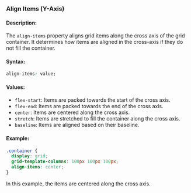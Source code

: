 ### **Align Items (Y-Axis)**

#### Description:

The `align-items` property aligns grid items along the cross axis of the grid container. It determines how items are aligned in the cross-axis if they do not fill the container.

#### Syntax:

```css
align-items: value;
```

#### Values:

- `flex-start`: Items are packed towards the start of the cross axis.
- `flex-end`: Items are packed towards the end of the cross axis.
- `center`: Items are centered along the cross axis.
- `stretch`: Items are stretched to fill the container along the cross axis.
- `baseline`: Items are aligned based on their baseline.

#### Example:

```css
.container {
  display: grid;
  grid-template-columns: 100px 100px 100px;
  align-items: center;
}
```

In this example, the items are centered along the cross axis.
